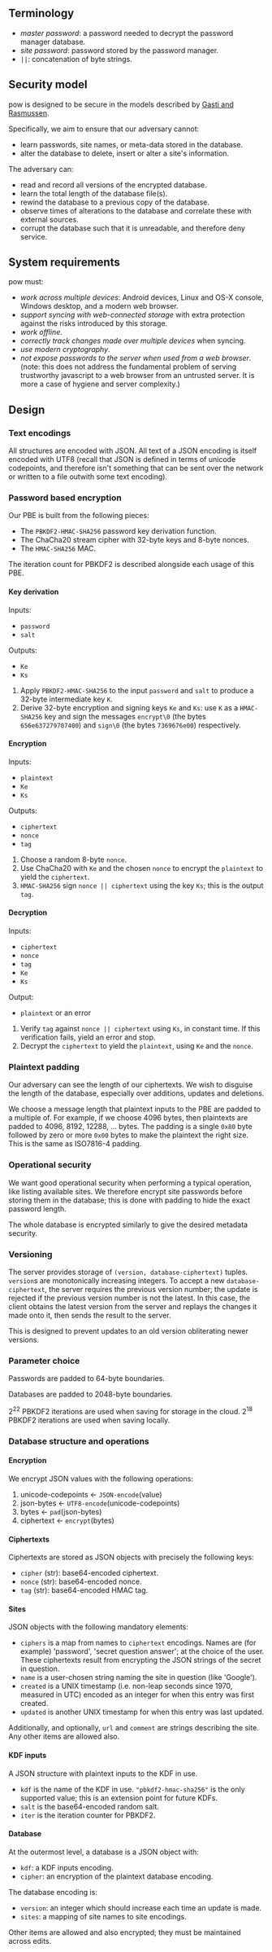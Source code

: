 ## Terminology

* *master password*: a password needed to decrypt the password manager database.
* *site password*: password stored by the password manager.
* `||`: concatenation of byte strings.

## Security model

pow is designed to be secure in the models described by
[Gasti and Rasmussen](http://www.cs.ox.ac.uk/files/6487/pwvault.pdf).

Specifically, we aim to ensure that our adversary cannot:

* learn passwords, site names, or meta-data stored in the database.
* alter the database to delete, insert or alter a site's information.

The adversary can:

* read and record all versions of the encrypted database.
* learn the total length of the database file(s).
* rewind the database to a previous copy of the database.
* observe times of alterations to the database and correlate these with external sources.
* corrupt the database such that it is unreadable, and therefore deny service.

## System requirements

pow must:

* *work across multiple devices*: Android devices, Linux and OS-X console, Windows desktop, and a modern web browser.
* *support syncing with web-connected storage* with extra protection against the risks introduced by this storage.
* *work offline*.
* *correctly track changes made over multiple devices* when syncing.
* *use modern cryptography*.
* *not expose passwords to the server when used from a web browser*. (note: this does not address the fundamental problem of serving trustworthy javascript to a web browser from an untrusted server.  It is more a case of hygiene and server complexity.)

## Design
### Text encodings
All structures are encoded with JSON.  All text of a JSON encoding is itself encoded
with UTF8 (recall that JSON is defined in terms of unicode codepoints, and therefore
isn't something that can be sent over the network or written to a file
outwith some text encoding).

### Password based encryption

Our PBE is built from the following pieces:

- The `PBKDF2-HMAC-SHA256` password key derivation function.
- The ChaCha20 stream cipher with 32-byte keys and 8-byte nonces.
- The `HMAC-SHA256` MAC.

The iteration count for PBKDF2 is described alongside each usage of this PBE.

#### Key derivation

Inputs:

- `password`
- `salt`

Outputs:

- `Ke`
- `Ks`

1. Apply `PBKDF2-HMAC-SHA256` to the input `password` and `salt` to produce a 32-byte intermediate key `K`.
2. Derive 32-byte encryption and signing keys `Ke` and `Ks`:
   use `K` as a `HMAC-SHA256` key and sign the messages `encrypt\0` (the bytes `656e637279707400`)
   and `sign\0` (the bytes `7369676e00`) respectively.

#### Encryption

Inputs:

- `plaintext`
- `Ke`
- `Ks`

Outputs:

- `ciphertext`
- `nonce`
- `tag`

1. Choose a random 8-byte `nonce`.
2. Use ChaCha20 with `Ke` and the chosen `nonce` to encrypt the `plaintext` to yield the `ciphertext`.
3. `HMAC-SHA256` sign `nonce || ciphertext` using the key `Ks`; this is the output `tag`.

#### Decryption
Inputs:

- `ciphertext`
- `nonce`
- `tag`
- `Ke`
- `Ks`

Output:

- `plaintext` or an error

1. Verify `tag` against `nonce || ciphertext` using `Ks`, in constant time.  If this verification fails, yield an error and stop.
2. Decrypt the `ciphertext` to yield the `plaintext`, using `Ke` and the `nonce`.

### Plaintext padding
Our adversary can see the length of our ciphertexts.  We wish to disguise the length
of the database, especially over additions, updates and deletions.

We choose a message length that plaintext inputs to the PBE are padded to a multiple of.
For example, if we choose 4096 bytes, then plaintexts are padded to 4096, 8192, 12288, ... bytes.
The padding is a single `0x80` byte followed by zero or more `0x00` bytes to make the plaintext
the right size.  This is the same as ISO7816-4 padding.

### Operational security
We want good operational security when performing a typical operation, like listing available sites.
We therefore encrypt site passwords before storing them in the database; this is done with padding
to hide the exact password length.

The whole database is encrypted similarly to give the desired metadata security.

### Versioning
The server provides storage of `(version, database-ciphertext)` tuples.  `version`s are monotonically
increasing integers.  To accept a new `database-ciphertext`, the server requires the previous version
number; the update is rejected if the previous version number is not the latest.  In this case, the
client obtains the latest version from the server and replays the changes it made onto it, then sends
the result to the server.

This is designed to prevent updates to an old version obliterating newer versions.

### Parameter choice
Passwords are padded to 64-byte boundaries.

Databases are padded to 2048-byte boundaries.

2<sup>22</sup> PBKDF2 iterations are used when saving for storage in the cloud.
2<sup>18</sup> PBKDF2 iterations are used when saving locally.

### Database structure and operations
#### Encryption
We encrypt JSON values with the following operations:

1. unicode-codepoints <- `JSON-encode`(value)
2. json-bytes <- `UTF8-encode`(unicode-codepoints)
3. bytes <- `pad`(json-bytes)
4. ciphertext <- `encrypt`(bytes)

#### Ciphertexts
Ciphertexts are stored as JSON objects with precisely the following keys:

- `cipher` (str): base64-encoded ciphertext.
- `nonce` (str): base64-encoded nonce.
- `tag` (str): base64-encoded HMAC tag.

#### Sites
JSON objects with the following mandatory elements:

- `ciphers` is a map from names to `ciphertext` encodings.  Names are (for example) 'password', 'secret question answer'; at the choice of the user.  These ciphertexts result from encrypting the JSON strings of the secret in question.
- `name` is a user-chosen string naming the site in question (like 'Google').
- `created` is a UNIX timestamp (i.e. non-leap seconds since 1970, measured in UTC) encoded as an integer for when this entry was first created.
- `updated` is another UNIX timestamp for when this entry was last updated.

Additionally, and optionally, `url` and `comment` are strings describing the site.  Any other items are allowed also.

#### KDF inputs
A JSON structure with plaintext inputs to the KDF in use.

- `kdf` is the name of the KDF in use.  `"pbkdf2-hmac-sha256"` is the only supported value; this is an extension point for future KDFs.
- `salt` is the base64-encoded random salt.
- `iter` is the iteration counter for PBKDF2.

#### Database
At the outermost level, a database is a JSON object with:

- `kdf`: a KDF inputs encoding.
- `cipher`: an encryption of the plaintext database encoding.

The database encoding is:

- `version`: an integer which should increase each time an update is made.
- `sites`: a mapping of site names to site encodings.

Other items are allowed and also encrypted; they must be maintained across edits.
